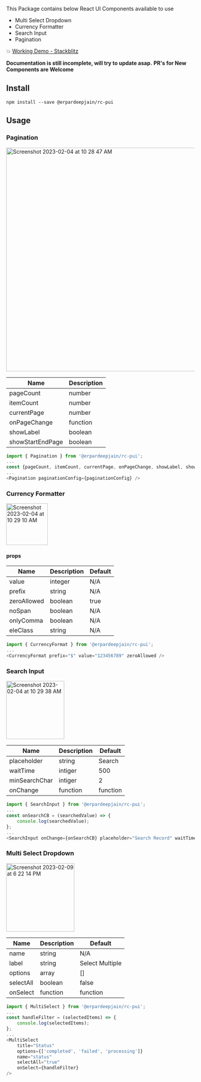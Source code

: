 This Package contains below React UI Components available to use

* Multi Select Dropdown
* Currency Formatter 
* Search Input
* Pagination 

💥 [Working Demo - Stackblitz](https://stackblitz.com/edit/react-qgvr8r)

**Documentation is still incomplete, will try to update asap.**
**PR's for New Components are Welcome**

## Install

```
npm install --save @erpardeepjain/rc-pui
```

## Usage 

### Pagination

<img width="596" alt="Screenshot 2023-02-04 at 10 28 47 AM" src="https://user-images.githubusercontent.com/13163739/216749803-6b8c4dae-f122-4dc1-b72a-d0d70bf95db3.png">


| Name              | Description      
| -----------       | -----------      
| pageCount         | number
| itemCount         | number             
| currentPage       | number             
| onPageChange      | function             
| showLabel         | boolean             
| showStartEndPage  | boolean     


```js
import { Pagination } from '@erpardeepjain/rc-pui';
...
const {pageCount, itemCount, currentPage, onPageChange, showLabel, showStartEndPage } = paginationConfig;
...
<Pagination paginationConfig={paginationConfig} />

```

### Currency Formatter

<img width="111" alt="Screenshot 2023-02-04 at 10 29 10 AM" src="https://user-images.githubusercontent.com/13163739/216749872-a282b790-85ea-4802-b6a6-396cda98024e.png">

#### props

| Name        | Description | Default
| ----------- | ----------- | -----------
| value       | integer     | N/A
| prefix      | string      | N/A
| zeroAllowed | boolean     | true
| noSpan      | boolean     | N/A
| onlyComma   | boolean     | N/A
| eleClass    | string      | N/A


```js
import { CurrencyFormat } from '@erpardeepjain/rc-pui';
...
<CurrencyFormat prefix="$" value="123456789" zeroAllowed />

```

### Search Input
                                                      
<img width="155" alt="Screenshot 2023-02-04 at 10 29 38 AM" src="https://user-images.githubusercontent.com/13163739/216749815-ff75426f-3682-487c-a76e-21d9dcdfd64b.png">

| Name          | Description | Default
| -----------   | ----------- | -----------
| placeholder   | string      | Search
| waitTime      | intiger     | 500
| minSearchChar | intiger     | 2
| onChange      | function    | function


```js
import { SearchInput } from '@erpardeepjain/rc-pui';
...
const onSearchCB = (searchedValue) => {
    console.log(searchedValue);
};
...
<SearchInput onChange={onSearchCB} placeholder="Search Record" waitTime={300} minSearchChar={2} />

```

### Multi Select Dropdown

<img width="182" alt="Screenshot 2023-02-09 at 6 22 14 PM" src="https://user-images.githubusercontent.com/13163739/217821597-62aceceb-37dd-4a24-9e18-75abe6b90e2c.png">


| Name      | Description | Default
| --------  | ----------- | -----------
| name      | string      | N/A
| label     | string      | Select Multiple
| options   | array       | []
| selectAll | boolean     | false
| onSelect  | function    | function


```js
import { MultiSelect } from '@erpardeepjain/rc-pui';
...
const handleFilter = (selectedItems) => {
    console.log(selectedItems);
};
...
<MultiSelect 
    title="Status"
    options={['completed', 'failed', 'processing']} 
    name="status"
    selectAll="true"
    onSelect={handleFilter}
/>

```
